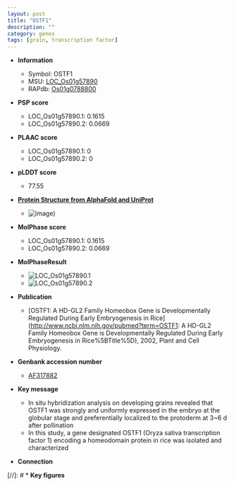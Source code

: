```yaml
---
layout: post
title: "OSTF1"
description: ""
category: genes
tags: [grain, transcription factor]
---
```


* **Information**  
    + Symbol: OSTF1  
    + MSU: [LOC_Os01g57890](http://rice.plantbiology.msu.edu/cgi-bin/ORF_infopage.cgi?orf=LOC_Os01g57890)  
    + RAPdb: [Os01g0788800](http://rapdb.dna.affrc.go.jp/viewer/gbrowse_details/irgsp1?name=Os01g0788800)  

* **PSP score**  
    + LOC_Os01g57890.1: 0.1615 
    + LOC_Os01g57890.2: 0.0669 

* **PLAAC score**  
    + LOC_Os01g57890.1: 0 
    + LOC_Os01g57890.2: 0 

* **pLDDT score**
    + 77.55

* **[Protein Structure from AlphaFold and UniProt](https://www.uniprot.org/uniprotkb/Q5ZAY0/entry#structure)**
    + ![image](https://ricepsp.github.io/images/Q5/AF-Q5ZAY0-F1.png))

* **MolPhase score**
    + LOC_Os01g57890.1: 0.1615
    + LOC_Os01g57890.2: 0.0669

* **MolPhaseResult**
    + ![LOC_Os01g57890.1](https://ricepsp.github.io/pictures/LOC_Os01g/LOC_Os01g57890.1.png)
    + ![LOC_Os01g57890.2](https://ricepsp.github.io/pictures/LOC_Os01g/LOC_Os01g57890.2.png)

* **Publication**  
    + [OSTF1: A HD-GL2 Family Homeobox Gene is Developmentally Regulated During Early Embryogenesis in Rice](http://www.ncbi.nlm.nih.gov/pubmed?term=OSTF1: A HD-GL2 Family Homeobox Gene is Developmentally Regulated During Early Embryogenesis in Rice%5BTitle%5D), 2002, Plant and Cell Physiology.

* **Genbank accession number**  
    + [AF317882](http://www.ncbi.nlm.nih.gov/nuccore/AF317882)

* **Key message**  
    + In situ hybridization analysis on developing grains revealed that OSTF1 was strongly and uniformly expressed in the embryo at the globular stage and preferentially localized to the protoderm at 3~6 d after pollination
    + In this study, a gene designated OSTF1 (Oryza sativa transcription factor 1) encoding a homeodomain protein in rice was isolated and characterized

* **Connection**  

[//]: # * **Key figures**  


